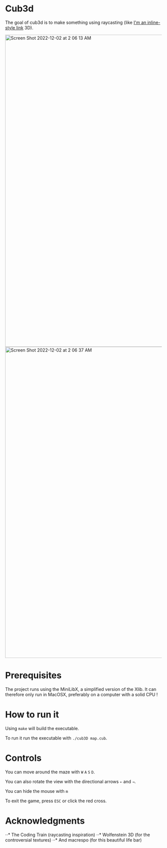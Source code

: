 # Cub3d

The goal of cub3d is to make something using raycasting (like [I'm an inline-style link](https://fr.wikipedia.org/wiki/Wolfenstein_3D) 3D).

<img width="1004" alt="Screen Shot 2022-12-02 at 2 06 13 AM" src="https://user-images.githubusercontent.com/65908703/205191840-e5063e6d-2da1-4707-b925-632957f7f523.png">

<img width="1001" alt="Screen Shot 2022-12-02 at 2 06 37 AM" src="https://user-images.githubusercontent.com/65908703/205191856-7165f325-49e1-4410-9745-fb8edf51da9b.png">

# Prerequisites

The project runs using the MiniLibX, a simplified version of the Xlib. It can therefore only run in MacOSX, preferably on a computer with a solid CPU !

# How to run it

Using `make` will build the executable.

To run it  run the executable with `./cub3D map.cub`.

# Controls

You can move around the maze with `W` `A` `S` `D`.

You can also rotate the view with the directional arrows `←` and `→`.

You can hide the mouse with `m`

To exit the game, press `ESC` or click the red cross.

# Acknowledgments

⋅⋅* The Coding Train (raycasting inspiration)
⋅⋅* Wolfenstein 3D (for the controversial textures)
⋅⋅* And macrespo (for this beautiful life bar)

